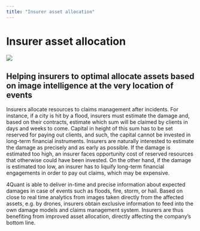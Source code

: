 ```yaml
---
title: "Insurer asset allocation"
---
```


# Insurer asset allocation

![](http://www.pacificrisa.org/wp-content/uploads/2013/12/CNMI-Centric-Eigenvector-Force-Atlas-2-Profession-2000x2000.jpg)

## Helping insurers to optimal allocate assets based on image intelligence at the very location of events

Insurers allocate resources to claims management after incidents. For instance, if a city is hit by a flood, insurers must estimate the damage and, based on their contracts, estimate which sum will be claimed by clients in days and weeks to come. Capital in height of this sum has to be set reserved for paying out clients, and such, the capital cannot be invested in long-term financial instruments. Insurers are naturally interested to estimate the damage as precisely and as early as possible. If the damage is estimated too high, an insurer faces opportunity cost of reserved resources that otherwise could have been invested. On the other hand, if the damage is estimated too low, an insurer has to liquify long-term financial engagements in order to pay out claims, which may be expensive.

4Quant is able to deliver in-time and precise information about expected damages in case of events such as floods, fire, storm, or hail. Based on close to real time analytics from images taken directly from the affected assets, e.g. by drones, insurers obtain exclusive information to feed into the own damage models and claims management system. Insurers are thus benefiting from improved asset allocation, directly affecting the company’s bottom line.
